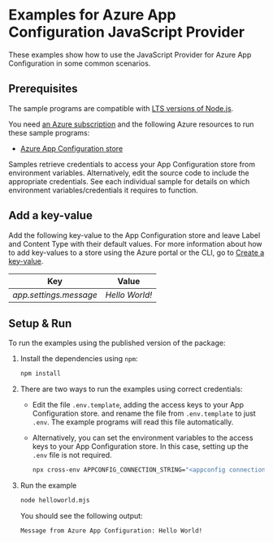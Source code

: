 # Examples for Azure App Configuration JavaScript Provider

These examples show how to use the JavaScript Provider for Azure App Configuration in some common scenarios.

## Prerequisites

The sample programs are compatible with [LTS versions of Node.js](https://github.com/nodejs/release#release-schedule).

You need [an Azure subscription](https://azure.microsoft.com/free/) and the following Azure resources to run these sample programs:

- [Azure App Configuration store](https://learn.microsoft.com/en-us/azure/azure-app-configuration/quickstart-azure-app-configuration-create?tabs=azure-portal)

Samples retrieve credentials to access your App Configuration store from environment variables.
Alternatively, edit the source code to include the appropriate credentials.
See each individual sample for details on which environment variables/credentials it requires to function.

## Add a key-value
Add the following key-value to the App Configuration store and leave Label and Content Type with their default values. For more information about how to add key-values to a store using the Azure portal or the CLI, go to [Create a key-value](./quickstart-azure-app-configuration-create.md#create-a-key-value).

| Key                    | Value          |
|------------------------|----------------|
| *app.settings.message* | *Hello World!* |

## Setup & Run

To run the examples using the published version of the package:

1. Install the dependencies using `npm`:

    ```bash
    npm install
    ```

2. There are two ways to run the examples using correct credentials:

    - Edit the file `.env.template`, adding the access keys to your App Configuration store. and rename the file from `.env.template` to just `.env`. The example programs will read this file automatically.

    - Alternatively, you can set the environment variables to the access keys to your App Configuration store. In this case, setting up the `.env` file is not required. 
        ```bash
        npx cross-env APPCONFIG_CONNECTION_STRING="<appconfig connection string>" 
        ```
    
3. Run the example
    ```bash
    node helloworld.mjs
    ```
    You should see the following output:
    ```Output
    Message from Azure App Configuration: Hello World!
    ```
